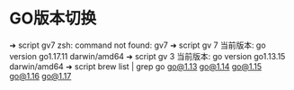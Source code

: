 # GO版本切换

➜  script gv7
zsh: command not found: gv7
➜  script gv 7
当前版本:
go version go1.17.11 darwin/amd64
➜  script gv 3
当前版本:
go version go1.13.15 darwin/amd64
➜  script brew list | grep go
go@1.13
go@1.14
go@1.15
go@1.16
go@1.17
